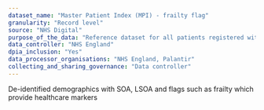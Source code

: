 ```yaml
---
dataset_name: "Master Patient Index (MPI) - frailty flag"
granularity: "Record level"
source: "NHS Digital"
purpose_of_the_data: "Reference dataset for all patients registered with a GP practice in England, to perform population level analysis."
data_controller: "NHS England"
dpia_inclusion: "Yes"
data_processor_organisations: "NHS England, Palantir"
collecting_and_sharing_governance: "Data controller"
---
```

De-identified demographics with SOA, LSOA and flags such as frailty which provide healthcare markers